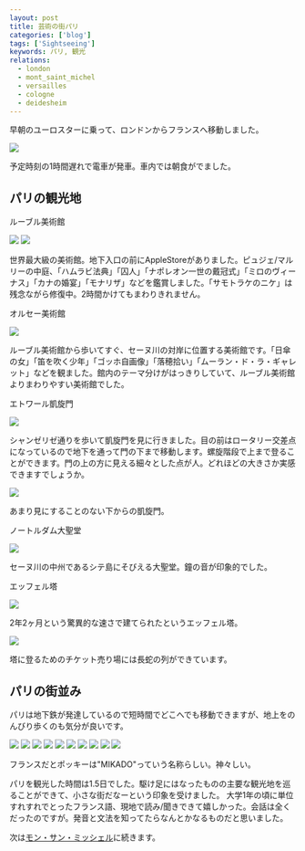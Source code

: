 ```yaml
---
layout: post
title: 芸術の街パリ
categories: ['blog']
tags: ['Sightseeing']
keywords: パリ, 観光
relations:
  - london
  - mont_saint_michel
  - versailles
  - cologne
  - deidesheim
---
```


早朝のユーロスターに乗って、ロンドンからフランスへ移動しました。

<img src="/img/blog_paris01.jpg" class="image-on-frame image-fade">

予定時刻の1時間遅れで電車が発車。車内では朝食がでました。

## パリの観光地

<p class="injection-center">ルーブル美術館</p>

<img src="/img/blog_paris02.jpg" class="image-on-frame image-fade">

<img src="/img/blog_paris02_1.jpg" class="image-on-frame image-fade">

世界最大級の美術館。地下入口の前にAppleStoreがありました。ピュジェ/マルリーの中庭、「ハムラビ法典」「囚人」「ナポレオン一世の戴冠式」「ミロのヴィーナス」「カナの婚宴」「モナリザ」などを鑑賞しました。「サモトラケのニケ」は残念ながら修復中。2時間かけてもまわりきれません。

<p class="injection-center">オルセー美術館</p>

<img src="/img/blog_paris03.jpg" class="image-on-frame image-fade">

ルーブル美術館から歩いてすぐ、セーヌ川の対岸に位置する美術館です。「日傘の女」「笛を吹く少年」「ゴッホ自画像」「落穂拾い」「ムーラン・ド・ラ・ギャレット」などを観ました。館内のテーマ分けがはっきりしていて、ルーブル美術館よりまわりやすい美術館でした。

<p class="injection-center">エトワール凱旋門</p>

<img src="/img/blog_paris04.jpg" class="image-on-frame image-fade">

シャンゼリゼ通りを歩いて凱旋門を見に行きました。目の前はロータリー交差点になっているので地下を通って門の下まで移動します。螺旋階段で上まで登ることができます。門の上の方に見える細々とした点が人。どれほどの大きさか実感できますでしょうか。

<img src="/img/blog_paris05.jpg" class="image-on-frame image-fade">

あまり見にすることのない下からの凱旋門。

<p class="injection-center">ノートルダム大聖堂</p>

<img src="/img/blog_paris07.jpg" class="image-on-frame-small image-fade">

セーヌ川の中州であるシテ島にそびえる大聖堂。鐘の音が印象的でした。

<p class="injection-center">エッフェル塔</p>

<img src="/img/blog_paris08.jpg" class="image-on-frame image-fade">

2年2ヶ月という驚異的な速さで建てられたというエッフェル塔。

<img src="/img/blog_paris09.jpg" class="image-on-frame image-fade">

塔に登るためのチケット売り場には長蛇の列ができています。

## パリの街並み

パリは地下鉄が発達しているので短時間でどこへでも移動できますが、地上をのんびり歩くのも気分が良いです。

<img src="/img/blog_paris11.jpg" class="image-on-frame image-fade">

<img src="/img/blog_paris12.jpg" class="image-on-frame image-fade">

<img src="/img/blog_paris13.jpg" class="image-on-frame image-fade">

<img src="/img/blog_paris14.jpg" class="image-on-frame image-fade">

<img src="/img/blog_paris15.jpg" class="image-on-frame image-fade">

<img src="/img/blog_paris16.jpg" class="image-on-frame image-fade">

<img src="/img/blog_paris21.jpg" class="image-on-frame image-fade">

<img src="/img/blog_paris22.jpg" class="image-on-frame image-fade">

<img src="/img/blog_paris23.jpg" class="image-on-frame image-fade">

<img src="/img/blog_paris24.jpg" class="image-on-frame image-fade">

フランスだとポッキーは"MIKADO"っていう名称らしい。神々しい。

パリを観光した時間は1.5日でした。駆け足にはなったものの主要な観光地を巡ることができて、小さな街だなーという印象を受けました。
大学1年の頃に単位すれすれでとったフランス語、現地で読み/聞きできて嬉しかった。会話は全くだったのですが。発音と文法を知ってたらなんとかなるものだと思いました。

次は[モン・サン・ミッシェル](/jp/blog/mont_saint_michel/)に続きます。
